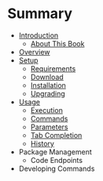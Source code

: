 # Summary

* [Introduction](README.md)
   * [About This Book](introduction/about_this_book.md)
* [Overview](overview/overview.md)
* [Setup](setup/setup.md)
   * [Requirements](setup/requirements.md)
   * [Download](setup/download.md)
   * [Installation](setup/installation.md)
   * [Upgrading](setup/upgrading.md)
* [Usage](usage/usage.md)
   * [Execution](usage/execution.md)
   * [Commands](usage/commands.md)
   * [Parameters](usage/parameters.md)
   * [Tab Completion](usage/tab_completion.md)
   * [History](usage/history.md)
* Package Management
   * Code Endpoints
* Developing Commands

